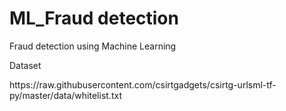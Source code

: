 # ML_Fraud detection
Fraud detection using Machine Learning

Dataset
<link>https://raw.githubusercontent.com/csirtgadgets/csirtg-urlsml-tf-py/master/data/whitelist.txt</link>
